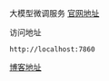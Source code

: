 
大模型微调服务
[官网地址](https://github.com/hiyouga/LLaMA-Factory)


访问地址
```
http://localhost:7860
```

[博客地址](https://blog.csdn.net/zhazhagu/article/details/150978713)